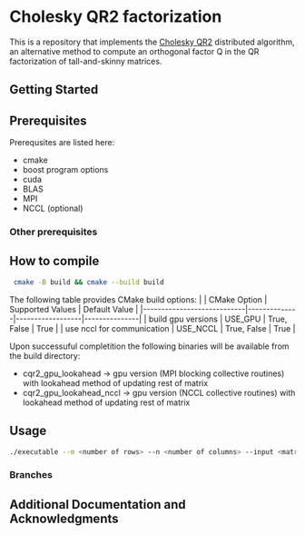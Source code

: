 # Cholesky QR2 factorization
This is a repository that implements the [Cholesky QR2](https://ieeexplore.ieee.org/document/7016731) distributed algorithm, an alternative method to compute an orthogonal factor Q in the QR factorization of tall-and-skinny matrices.

## Getting Started


## Prerequisites

Prerequsites are listed here:
* cmake
* boost program options
* cuda
* BLAS
* MPI
* NCCL (optional)

### Other prerequisites


## How to compile
```bash
 cmake -B build && cmake --build build
```

The following table provides CMake build options:
|                            | CMake Option | Supported Values | Default Value |
|----------------------------|--------------|------------------|---------------|
| build gpu versions         | USE_GPU      | True, False      | True          |
| use nccl for communication | USE_NCCL     | True, False      | True          |

Upon successuful completition the following binaries will be available from the build directory:
* cqr2_gpu_lookahead -> gpu version (MPI blocking collective routines) with lookahead method of updating rest of matrix
* cqr2_gpu_lookahead_nccl -> gpu version (NCCL collective routines) with lookahead method of updating rest of matrix


## Usage
```bash
./executable --m <number of rows> --n <number of columns> --input <matrix>
```

### Branches

## Additional Documentation and Acknowledgments